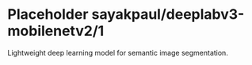 # Placeholder sayakpaul/deeplabv3-mobilenetv2/1
Lightweight deep learning model for semantic image segmentation.

<!-- module-type: image-segmentation -->
<!-- network-architecture: DeepLab (mobilenetv2_coco_voc_trainval) -->
<!-- dataset: PASCAL VOC 2012 -->
<!-- fine-tunable: false -->
<!-- license: Apache-2.0 -->
